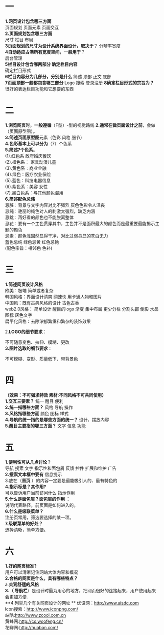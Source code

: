# 一

**1.网页设计包含哪三方面**   
页面规划 页面元素 页面交互   
**2.页面规划包含哪三方面**  
尺寸 栏目 布局   
**3页面规划的尺寸为设计系统界面设计，取决于**？   分辨率宽度   
**4自动适应占满所有宽度空间，一般用于**？       
后台管理   
**5栏目设计包含哪两部分 确定栏目内容**       
确定栏目形式   
**6栏目内容分为几部分，分别是什么**
简述 顶部 正文 底部   
**7页面顶部一般都包含哪三部分** Logo 搜索 登录注册
**8确定栏目形式的宗旨为？** 很好的表达栏目功能和它想要的东西
# 二

**1.浏览网页时，一般遵循**（F型）-型的视觉路线
**2.通常在做页面设计之前**，会做（页面原型图）。   
**3.简述页面原型图**元素（色彩 风格 细节）   
**4.色彩基本上可以分为**（7）个色系   
**5.简述7个色系**。   
(1).红色系 政府婚庆餐饮   
(2).橙色系： 家具动漫儿童    
(3).黄色系：商业金融     
(4).绿色：医疗农业保险     
(5).蓝色：科技电器信息    
(6).紫色系：美容 女性    
(7).黑白色系：与其他颜色混用    
**6.简述配色忌讳**   
忌脏：背景与文字内容对比不强烈
灰色色彩令人沮丧   
忌纯：艳丽的纯色对人的刺激太强烈，缺乏内涵    
忌跳：再好看的颜色也不能脱离整体   
忌花：要有一个主色贯穿其中，主色并不是面积最大的颜色而是最重要最能揭示主题的颜色    
忌素：颜色浅固然显得干净，对比过弱县显的苍白无力    
蓝色忌纯 绿色忌黄 红色忌艳   
(配色宗旨：相邻色 色补)
# 三

**1.简述网页设计风格**    
欧美：极端 简单或者复杂    
韩国风格：界面设计清爽 网速快     用卡通人物和图片    
中国风：既有古典风格的设计 古色古香      
web2.0风格： 简单设计 醒目的logo 渐变 集中布局 更少分栏 分割头部 倒影 水晶图标 灰色文字     
扁平化风格：去除浓郁繁重和繁杂的装饰效果     

2.**LOGO的细节要求**：

不可随意变色、拉伸、模糊、更改   
**3.图片选取的细节要求**：

不可模糊、变形、质量低下、带背景色
# 四

**（效果：不可强求特效 素材:不同风格不可共同使用）**   
**1.交互三要素？** 
统一 醒目 便利   
**2.统一指哪些方面？**
风格 导航 操作   
**3.风格指哪些方面**
颜色 图标 样式   
**4.导航的统一指的是哪些方面的统一？**
设计，摆放内容   
**5.醒目主要指的哪三方面？**
文字 信息 功能   
# 五

**1.便利性可从几点讨论**？   
导航  搜索 文字 指示性和面包屑 反馈 控件 扩展和维护 广告   
**2.搜索文本框中要有** 信息提示   
3.放在（**首页** ）的内容一定要是最能吸引人的、最有特色的   
**4.指示标是？其作用?**   
 可以告诉用户当前访问什么 指示作用   
**5.什么是面包屑？面包屑的作用 ：**   
  说明代表路径，前页面是如何进入的。  
**6.什么是级联菜单？**   
注册页常用，筛选要选择的某一项。   
**7.级联菜单的好处？**   
选择清晰，简单方便。   

# 六

**1.好的网页标准?**   
 用户可以清晰记住网站大体内容和概况   
**2.合格的网页是什么，具有哪些特点？**  
a.美**观舒适的风格   
3.（ 导航栏**）是设计时最为用心的地方，把网页很好的连接起来，用户使用起来会更加方便.   
**4.列举几个有关网页设计的网址  ** 
优设网：http://www.uisdc.com   
 lcon搜索：http://www.iconpng.com/  
 站酷:http://www.zcool.com.cn   
 黄蜂网:http://cs.woofeng.cn/   
 花瓣网:http://huaban.com/   

